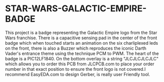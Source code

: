 # STAR-WARS-GALACTIC-EMPIRE-BADGE
This project is a badge representing the Galactic Empire logo from the Star Wars franchise. There is a capacitive sensing pad in the center of the front badge which when touched starts an animation on the six charliplexed leds on the front, there is also a Buzzer which reproduces the iconic Darth Vader's entrance theme using the technique PCM to PWM. The heart of the badge is a PIC12LF1840. On the bottom overlay is a string "JLCJLCJLCJLC" which allows you to order this PCB from JLCPCB.com to place your order number in that exact position to ensure the front logo is not covered.I recommend EasyEDA.com to design Gerber, is really user Friendly tool. 
